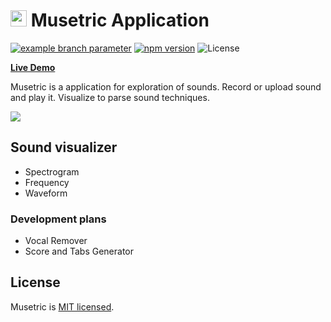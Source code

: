 # <img src="https://user-images.githubusercontent.com/7475599/87945559-1c49ec80-cacb-11ea-8f24-42c0738d1dcd.png" width="26" height="26"> Musetric Application

[![example branch parameter](https://github.com/popelenkow/Musetric/actions/workflows/musetric-app.yml/badge.svg?branch=main)](https://github.com/popelenkow/Musetric/actions/workflows/musetric.yml)
[![npm version](https://img.shields.io/npm/v/musetric-app)](https://www.npmjs.com/package/musetric-app)
![License](https://img.shields.io/github/license/popelenkow/musetric)

[**Live Demo**](https://musetric.herokuapp.com/)

Musetric is a application for exploration of sounds. Record or upload sound and play it. Visualize to parse sound techniques.

<img src="https://user-images.githubusercontent.com/7475599/118389995-f3e13f00-b656-11eb-8e7b-e6957948a482.png">

## Sound visualizer

- Spectrogram
- Frequency
- Waveform

### Development plans

- Vocal Remover
- Score and Tabs Generator

## License

Musetric is [MIT licensed](https://github.com/popelenkow/Musetric/blob/main/license.md).